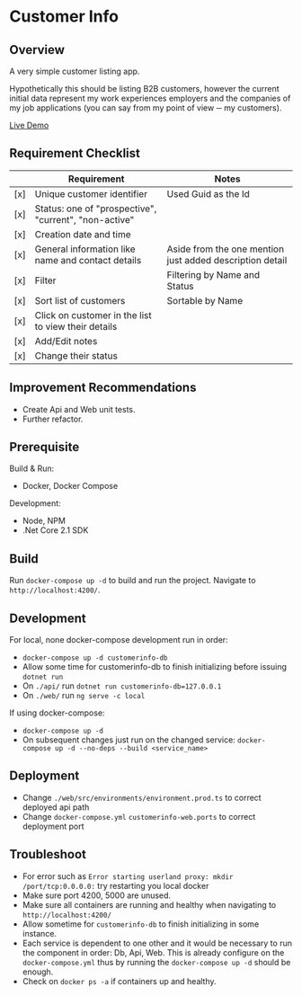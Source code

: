 
# Customer Info

## Overview
A very simple customer listing app.

Hypothetically this should be listing B2B customers, however the current initial data represent my work experiences employers and the companies of my job applications (you can say from my point of view ─ my customers).

[Live Demo](http://propellerhead.nyzme.com/)


## Requirement Checklist
|  |Requirement | Notes |
|--|--|--|
| [x] | Unique customer identifier | Used Guid as the Id | 
| [x] | Status: one of "prospective", "current", "non-active" |   |
| [x] | Creation date and time | |
| [x] | General information like name and contact details | Aside from the one mention just added description detail |
| [x] | Filter | Filtering by Name and Status |
| [x] | Sort list of customers | Sortable by Name |
| [x] | Click on customer in the list to view their details |  |
| [x] | Add/Edit notes |  |
| [x] | Change their status |  |


## Improvement Recommendations
- Create Api and Web unit tests.
- Further refactor.


## Prerequisite
Build & Run:
- Docker, Docker Compose

Development:
- Node, NPM
- .Net Core 2.1 SDK


## Build
Run `docker-compose up -d` to build and run the project. Navigate to `http://localhost:4200/`. 


## Development
For local, none docker-compose development run in order:
- `docker-compose up -d customerinfo-db`
- Allow some time for customerinfo-db to finish initializing before issuing `dotnet run`
- On `./api/` run `dotnet run customerinfo-db=127.0.0.1`
- On `./web/` run  `ng serve -c local`

If using docker-compose:
- `docker-compose up -d`
- On subsequent changes just run on the changed service: `docker-compose up -d --no-deps --build <service_name>`


## Deployment
- Change `./web/src/environments/environment.prod.ts` to correct deployed api path
- Change `docker-compose.yml` `customerinfo-web.ports` to correct deployment port


## Troubleshoot
- For error such as  `Error starting userland proxy: mkdir /port/tcp:0.0.0.0:`  try restarting you local docker
- Make sure port 4200, 5000 are unused.
- Make sure all containers are running and healthy when navigating to `http://localhost:4200/`
- Allow sometime for `customerinfo-db` to finish initializing in some instance.
- Each service is dependent to one other and it would be necessary to run the component in order: Db, Api, Web. This is already configure on the `docker-compose.yml` thus by running the `docker-compose up -d` should be enough.
- Check on `docker ps -a` if containers up and healthy.


<!-- 
Todo:
- API SRP
- Initial Sort
- Import simplify
- CORS

Lightsail Setup:
- https://www.digitalocean.com/community/tutorials/how-to-install-git-on-ubuntu-18-04-quickstart
- https://git-scm.com/book/en/v2/Git-Basics-Getting-a-Git-Repository
- https://docs.docker.com/install/linux/docker-ce/ubuntu/
-->

